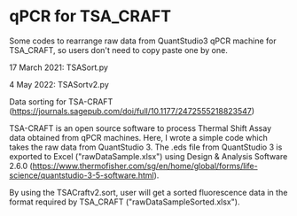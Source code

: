 # qPCR for TSA_CRAFT
Some codes to rearrange raw data from QuantStudio3 qPCR machine for TSA_CRAFT, so users don't need to copy paste one by one.

17 March 2021: TSASort.py

4 May 2022: TSASortv2.py

Data sorting for TSA-CRAFT (https://journals.sagepub.com/doi/full/10.1177/2472555218823547)

TSA-CRAFT is an open source software to process Thermal Shift Assay data obtained from qPCR machines.
Here, I wrote a simple code which takes the raw data from QuantStudio 3. The .eds file from QuantStudio 3 is exported to Excel ("rawDataSample.xlsx") using Design & Analysis Software 2.6.0 (https://www.thermofisher.com/sg/en/home/global/forms/life-science/quantstudio-3-5-software.html).

By using the TSACraftv2.sort, user will get a sorted fluorescence data in the format required by TSA_CRAFT ("rawDataSampleSorted.xlsx").
